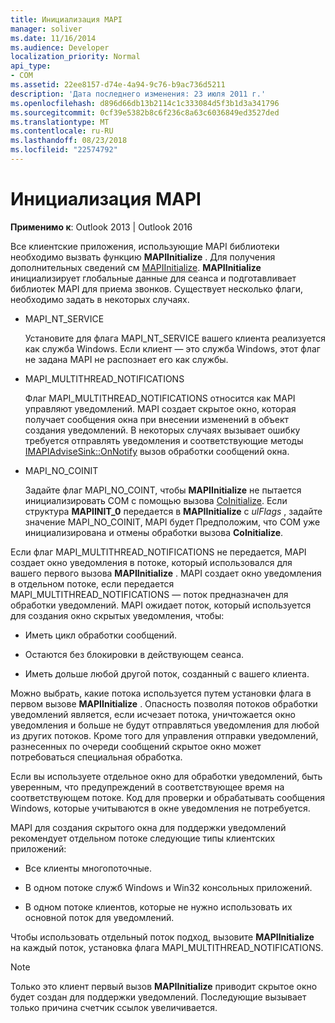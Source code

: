 ```yaml
---
title: Инициализация MAPI
manager: soliver
ms.date: 11/16/2014
ms.audience: Developer
localization_priority: Normal
api_type:
- COM
ms.assetid: 22ee8157-d74e-4a94-9c76-b9ac736d5211
description: 'Дата последнего изменения: 23 июля 2011 г.'
ms.openlocfilehash: d896d66db13b2114c1c333084d5f3b1d3a341796
ms.sourcegitcommit: 0cf39e5382b8c6f236c8a63c6036849ed3527ded
ms.translationtype: MT
ms.contentlocale: ru-RU
ms.lasthandoff: 08/23/2018
ms.locfileid: "22574792"
---
```

# <a name="initializing-mapi"></a>Инициализация MAPI

  
  
**Применимо к**: Outlook 2013 | Outlook 2016 
  
Все клиентские приложения, использующие MAPI библиотеки необходимо вызвать функцию **MAPIInitialize** . Для получения дополнительных сведений см [MAPIInitialize](mapiinitialize.md). **MAPIInitialize** инициализирует глобальные данные для сеанса и подготавливает библиотек MAPI для приема звонков. Существует несколько флаги, необходимо задать в некоторых случаях. 
  
- MAPI_NT_SERVICE
    
    Установите для флага MAPI_NT_SERVICE вашего клиента реализуется как служба Windows. Если клиент — это служба Windows, этот флаг не задана MAPI не распознает его как службы. 
    
- MAPI_MULTITHREAD_NOTIFICATIONS
    
    Флаг MAPI_MULTITHREAD_NOTIFICATIONS относится как MAPI управляют уведомлений. MAPI создает скрытое окно, которая получает сообщения окна при внесении изменений в объект создания уведомлений. В некоторых случаях вызывает ошибку требуется отправлять уведомления и соответствующие методы [IMAPIAdviseSink::OnNotify](imapiadvisesink-onnotify.md) вызов обработки сообщений окна. 
    
- MAPI_NO_COINIT
    
    Задайте флаг MAPI_NO_COINT, чтобы **MAPIInitialize** не пытается инициализировать COM с помощью вызова [CoInitialize](http://msdn.microsoft.com/en-us/library/ms886303.aspx). Если структура **MAPIINIT_0** передается в **MAPIInitialize** с _ulFlags_ , задайте значение MAPI_NO_COINIT, MAPI будет Предположим, что COM уже инициализирована и отмены обработки вызова **CoInitialize**.
    
Если флаг MAPI_MULTITHREAD_NOTIFICATIONS не передается, MAPI создает окно уведомления в потоке, который использовался для вашего первого вызова **MAPIInitialize** . MAPI создает окно уведомления в отдельном потоке, если передается MAPI_MULTITHREAD_NOTIFICATIONS — поток предназначен для обработки уведомлений. MAPI ожидает поток, который используется для создания окно скрытых уведомления, чтобы: 
  
- Иметь цикл обработки сообщений.
    
- Остаются без блокировки в действующем сеанса.
    
- Иметь дольше любой другой поток, созданный с вашего клиента. 
    
Можно выбрать, какие потока используется путем установки флага в первом вызове **MAPIInitialize** . Опасность позволяя потоков обработки уведомлений является, если исчезает потока, уничтожается окно уведомления и больше не будут отправляться уведомления для любой из других потоков. Кроме того для управления отправки уведомлений, разнесенных по очереди сообщений скрытое окно может потребоваться специальная обработка. 
  
Если вы используете отдельное окно для обработки уведомлений, быть уверенным, что предупреждений в соответствующее время на соответствующем потоке. Код для проверки и обрабатывать сообщения Windows, которые учитываются в окне уведомления не потребуется. 
  
MAPI для создания скрытого окна для поддержки уведомлений рекомендует отдельном потоке следующие типы клиентских приложений:
  
- Все клиенты многопоточные.
    
- В одном потоке служб Windows и Win32 консольных приложений.
    
- В одном потоке клиентов, которые не нужно использовать их основной поток для уведомлений.
    
Чтобы использовать отдельный поток подход, вызовите **MAPIInitialize** на каждый поток, установка флага MAPI_MULTITHREAD_NOTIFICATIONS. 
  
> [!NOTE]
> Только это клиент первый вызов **MAPIInitialize** приводит скрытое окно будет создан для поддержки уведомлений. Последующие вызывает только причина счетчик ссылок увеличивается. 
  

